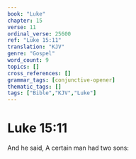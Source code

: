 ```yaml
---
book: "Luke"
chapter: 15
verse: 11
ordinal_verse: 25600
ref: "Luke 15:11"
translation: "KJV"
genre: "Gospel"
word_count: 9
topics: []
cross_references: []
grammar_tags: [conjunctive-opener]
thematic_tags: []
tags: ["Bible","KJV","Luke"]
---
```


# Luke 15:11

And he said, A certain man had two sons:
